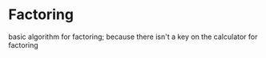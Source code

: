# Factoring
basic algorithm for factoring; because there isn't a key on the calculator for factoring
